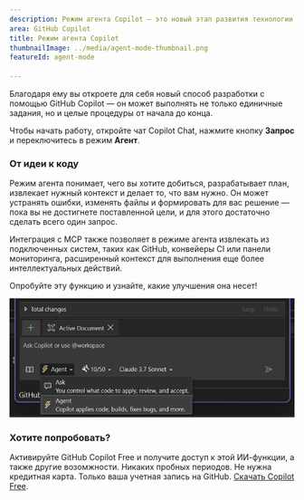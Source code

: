 ```yaml
---
description: Режим агента Copilot — это новый этап развития технологии разработки при поддержке ИИ, и его тестирование в качестве предварительной версии уже завершено.
area: GitHub Copilot
title: Режим агента Copilot
thumbnailImage: ../media/agent-mode-thumbnail.png
featureId: agent-mode

---
```



Благодаря ему вы откроете для себя новый способ разработки с помощью GitHub Copilot — он может выполнять не только единичные задания, но и целые процедуры от начала до конца.

Чтобы начать работу, откройте чат Copilot Chat, нажмите кнопку **Запрос** и переключитесь в режим **Агент**.

### От идеи к коду

Режим агента понимает, чего вы хотите добиться, разрабатывает план, извлекает нужный контекст и делает то, что вам нужно. Он может устранять ошибки, изменять файлы и формировать для вас решение — пока вы не достигнете поставленной цели, и для этого достаточно сделать всего один запрос.

Интеграция с MCP также позволяет в режиме агента извлекать из подключенных систем, таких как GitHub, конвейеры CI или панели мониторинга, расширенный контекст для выполнения еще более интеллектуальных действий.

Опробуйте эту функцию и узнайте, какие улучшения она несет!

![Режим агента](../media/agent-mode.png)

### Хотите попробовать?
Активируйте GitHub Copilot Free и получите доступ к этой ИИ-функции, а также другие возомжности.
Никаких пробных периодов. Не нужна кредитная карта. Только ваша учетная запись на GitHub. [Скачать Copilot Free](https://github.com/settings/copilot).
